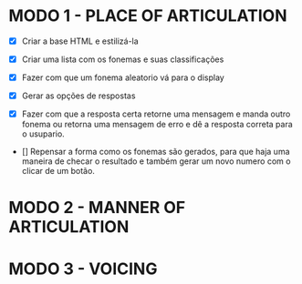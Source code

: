 # MODO 1 - PLACE OF ARTICULATION

- [x] Criar a base HTML e estilizá-la

- [x] Criar uma lista com os fonemas e suas classificações

- [x] Fazer com que um fonema aleatorio vá para o display

- [x] Gerar as opções de respostas

- [x] Fazer com que a resposta certa retorne uma mensagem e manda outro fonema ou retorna uma mensagem de erro e dê a resposta correta para o usupario.

- [] Repensar a forma como os fonemas são gerados, para que haja uma maneira de checar o resultado e também gerar um novo numero com o clicar de um botão.

# MODO 2 - MANNER OF ARTICULATION

# MODO 3 - VOICING
